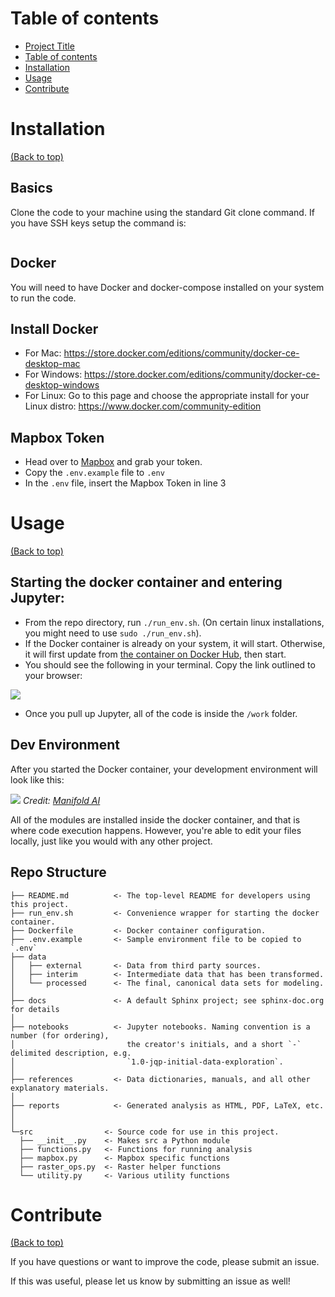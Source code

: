 # Table of contents
- [Project Title](#project-title)
- [Table of contents](#table-of-contents)
- [Installation](#installation)
- [Usage](#usage)
- [Contribute](#contribute)

# Installation
[(Back to top)](#table-of-contents)

## Basics
Clone the code to your machine using the standard Git clone command. If you have SSH keys setup the command is:
```
```

## Docker
You will need to have Docker and docker-compose installed on your system to run the code. 

## Install Docker
* For Mac: https://store.docker.com/editions/community/docker-ce-desktop-mac
* For Windows: https://store.docker.com/editions/community/docker-ce-desktop-windows
* For Linux: Go to this page and choose the appropriate install for your Linux distro: https://www.docker.com/community-edition

## Mapbox Token
* Head over to [Mapbox](https://mapbox.com) and grab your token.  
* Copy the `.env.example` file to `.env`
* In the `.env` file, insert the Mapbox Token in line 3


# Usage
[(Back to top)](#table-of-contents)

## Starting the docker container and entering Jupyter:
* From the repo directory, run `./run_env.sh`. (On certain linux installations, you might need to use `sudo ./run_env.sh`).
* If the Docker container is already on your system, it will start.  Otherwise, it will first update from [the container on Docker Hub](https://hub.docker.com/r/mrmaksimize/hospital-access-env), then start.
* You should see the following in your terminal.  Copy the link outlined to your browser:

![](https://s3.amazonaws.com/files.maksimpecherskiy.com/2020-09-09_10-58.png)

* Once you pull up Jupyter, all of the code is inside the `/work` folder.


## Dev Environment
After you started the Docker container, your development environment will look like this:

![](https://s3-us-west-1.amazonaws.com/manifold-public-no-vpn/torus_local_dev.png)
*Credit: [Manifold AI](https://github.com/manifoldai/orbyter-cookiecutter)*

All of the modules are installed inside the docker container, and that is where code execution happens.  However, you're able to edit your files locally, just like you would with any other project.

## Repo Structure

```
├── README.md          <- The top-level README for developers using this project.
├── run_env.sh         <- Convenience wrapper for starting the docker container.
├── Dockerfile         <- Docker container configuration.
├── .env.example       <- Sample environment file to be copied to `.env`
├── data
│   ├── external       <- Data from third party sources.
│   ├── interim        <- Intermediate data that has been transformed.
│   └── processed      <- The final, canonical data sets for modeling.
│
├── docs               <- A default Sphinx project; see sphinx-doc.org for details
│
├── notebooks          <- Jupyter notebooks. Naming convention is a number (for ordering),
│                         the creator's initials, and a short `-` delimited description, e.g.
│                         `1.0-jqp-initial-data-exploration`.
│
├── references         <- Data dictionaries, manuals, and all other explanatory materials.
│
├── reports            <- Generated analysis as HTML, PDF, LaTeX, etc.
│
│
└─src                <- Source code for use in this project.
  ├── __init__.py    <- Makes src a Python module
  ├── functions.py   <- Functions for running analysis
  ├── mapbox.py      <- Mapbox specific functions
  ├── raster_ops.py  <- Raster helper functions
  └── utility.py     <- Various utility functions
```

# Contribute
[(Back to top)](#table-of-contents)

If you have questions or want to improve the code, please submit an issue.  

If this was useful, please let us know by submitting an issue as well!


